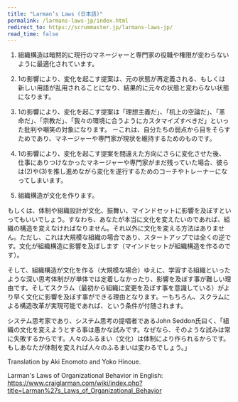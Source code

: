 ```yaml
---
title: "Larman’s Laws (日本語)"
permalink: /larmans-laws-jp/index.html
redirect_to: https://scrummaster.jp/larmans-laws-jp/
read_time: false
---
```

1. 組織構造は暗黙的に現行のマネージャーと専門家の役職や権限が変わらないように最適化されています。

1. 1の影響により、変化を起こす提案は、元の状態が再定義される、もしくは新しい用語が乱用されることになり、結果的に元々の状態と変わらない状態になります。

1. 1の影響により、変化を起こす提案は「理想主義だ」、「机上の空論だ」、「革命だ」、「宗教だ」、「我々の環境に合うようにカスタマイズすべきだ」といった批判や嘲笑の対象になります。 ーこれは、自分たちの弱点から目をそらすためであり、マネージャーや専門家が現状を維持するためのものです。

1. 1の影響により、変化を起こす提案を間違えた方向にさらに変化させた後、仕事にありつけなかったマネージャーや専門家がまだ残っていた場合、彼らは(2)や(3)を推し進めながら変化を遂行するためのコーチやトレーナーになってしまいます。

1. 組織構造が文化を作ります。

もしくは、体制や組織設計が文化、振舞い、マインドセットに影響を及ぼすといってもいいでしょう。すなわち、あなたが本当に文化を変えたいのであれば、組織の構造を変えなければなりません。それ以外に文化を変える方法はありません。ただし、これは大規模な組織の場合であり、スタートアップでは全くの逆です。文化が組織構造に影響を及ぼします（マインドセットが組織構造を作るのです）。

そして、組織構造が文化を作る（大規模な場合）ゆえに、学習する組織といったような深い思考体制がが単体では定着しなかったり、影響を及ぼす事が難しい理由です。そしてスクラム（最初から組織に変更を及ぼす事を意識している）がより早く文化に影響を及ぼす事ができる理由となります。ーもちろん、スクラムによる構造改革が実現可能であれば、という条件が付随されます。

システム思考家であり、システム思考の提唱者であるJohn Seddon氏曰く、「組織の文化を変えようとする事は愚かな試みです。なぜなら、そのような試みは常に失敗するからです。人々のふるまい（文化）は体制により作られるからです。もしあなたが体制を変えれば人々のふるまいは変わるでしょう。」

Translation by Aki Enomoto and Yoko Hinoue.

Larman's Laws of Organizational Behavior in English: <https://www.craiglarman.com/wiki/index.php?title=Larman%27s_Laws_of_Organizational_Behavior>
